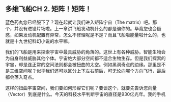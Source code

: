 ## 多维飞船CH 2. 矩阵！矩阵！

蓝色药丸您已经服下了？现在起就让我们进入矩阵宇宙（The matrix）吧。那个，并没有进错片场啦。上一章讲飞船发动机什么的都是骗你的。毕竟您也会疑惑，如果发动机配置有异常，怎么不修理呢是不是？而且飞船啦能量啦什么的，也就是十九世纪科幻小说的水平嘛。

我们的飞船是用来探索宇宙中最具威胁的角落的。这世上有各种威胁。智能生物会为自身利益威胁其他个体。宇宙绝大部分空间都不适合生物生存。但是我们探索的宇宙，却是连正常的空间法则都会被扭曲的太空。例如黑洞奇点的边缘。那里是不是三维空间呢？似乎我们还可以区分上下左右前后，可无论向哪个方向飞行，最后都会落入奇点。

这样的扭曲宇宙空间，我们要如何形容它们呢？要谈这个，就要先告诉您向量（Vector）到底是什么。今天的科技水平判断宇宙的直径是930亿光年。我的手机
